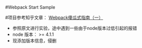 #Webpack Start Sample

#项目参考知乎文章： [Webpack傻瓜式指南（一）](http://zhuanlan.zhihu.com/FrontendMagazine/20367175)

* 参照原文进行实验，途中遇到一些由于node版本过低引起的报错
* node 版本： >= 4.1.1
* 现添加版本信息，侵删
